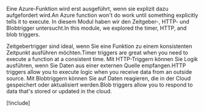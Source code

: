 <span data-ttu-id="b29f0-101">Eine Azure-Funktion wird erst ausgeführt, wenn sie explizit dazu aufgefordert wird.</span><span class="sxs-lookup"><span data-stu-id="b29f0-101">An Azure function won't do work until something explicitly tells it to execute.</span></span> <span data-ttu-id="b29f0-102">In diesem Modul haben wir den Zeitgeber-, HTTP- und Blobtrigger untersucht.</span><span class="sxs-lookup"><span data-stu-id="b29f0-102">In this module, we explored the timer, HTTP, and blob triggers.</span></span>

<span data-ttu-id="b29f0-103">Zeitgebertrigger sind ideal, wenn Sie eine Funktion zu einem konsistenten Zeitpunkt ausführen möchten.</span><span class="sxs-lookup"><span data-stu-id="b29f0-103">Timer triggers are great when you need to execute a function at a consistent time.</span></span> <span data-ttu-id="b29f0-104">Mit HTTP-Triggern können Sie Logik ausführen, wenn Sie Daten aus einer externen Quelle empfangen.</span><span class="sxs-lookup"><span data-stu-id="b29f0-104">HTTP triggers allow you to execute logic when you receive data from an outside source.</span></span> <span data-ttu-id="b29f0-105">Mit Blobtriggern können Sie auf Daten reagieren, die in der Cloud gespeichert oder aktualisiert werden.</span><span class="sxs-lookup"><span data-stu-id="b29f0-105">Blob triggers allow you to respond to data that's stored or updated in the cloud.</span></span>

[!include[](../../../includes/azure-sandbox-cleanup.md)]